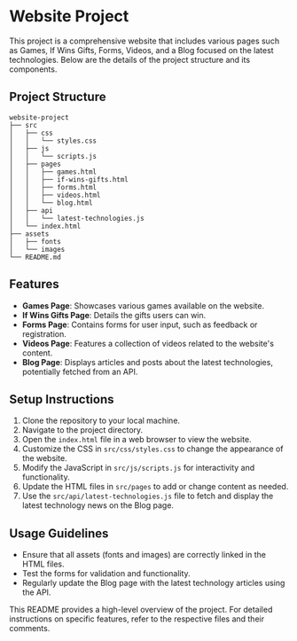 # Website Project

This project is a comprehensive website that includes various pages such as Games, If Wins Gifts, Forms, Videos, and a Blog focused on the latest technologies. Below are the details of the project structure and its components.

## Project Structure

```
website-project
├── src
│   ├── css
│   │   └── styles.css
│   ├── js
│   │   └── scripts.js
│   ├── pages
│   │   ├── games.html
│   │   ├── if-wins-gifts.html
│   │   ├── forms.html
│   │   ├── videos.html
│   │   └── blog.html
│   ├── api
│   │   └── latest-technologies.js
│   └── index.html
├── assets
│   ├── fonts
│   └── images
└── README.md
```

## Features

- **Games Page**: Showcases various games available on the website.
- **If Wins Gifts Page**: Details the gifts users can win.
- **Forms Page**: Contains forms for user input, such as feedback or registration.
- **Videos Page**: Features a collection of videos related to the website's content.
- **Blog Page**: Displays articles and posts about the latest technologies, potentially fetched from an API.

## Setup Instructions

1. Clone the repository to your local machine.
2. Navigate to the project directory.
3. Open the `index.html` file in a web browser to view the website.
4. Customize the CSS in `src/css/styles.css` to change the appearance of the website.
5. Modify the JavaScript in `src/js/scripts.js` for interactivity and functionality.
6. Update the HTML files in `src/pages` to add or change content as needed.
7. Use the `src/api/latest-technologies.js` file to fetch and display the latest technology news on the Blog page.

## Usage Guidelines

- Ensure that all assets (fonts and images) are correctly linked in the HTML files.
- Test the forms for validation and functionality.
- Regularly update the Blog page with the latest technology articles using the API.

This README provides a high-level overview of the project. For detailed instructions on specific features, refer to the respective files and their comments.